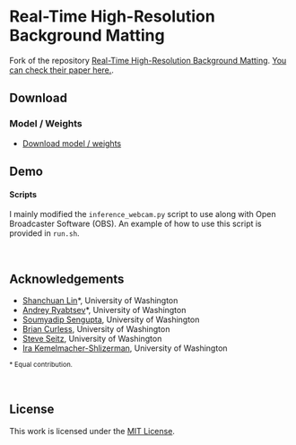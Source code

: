 # Real-Time High-Resolution Background Matting

Fork of the repository [Real-Time High-Resolution Background Matting](https://github.com/PeterL1n/BackgroundMattingV2). [You can check their paper here.](https://arxiv.org/abs/2012.07810).

## Download

### Model / Weights

* [Download model / weights](https://drive.google.com/drive/folders/1cbetlrKREitIgjnIikG1HdM4x72FtgBh?usp=sharing)

## Demo

#### Scripts

I mainly modified the `inference_webcam.py` script to use along with Open Broadcaster Software (OBS).
An example of how to use this script is provided in `run.sh`.

&nbsp;

## Acknowledgements
* [Shanchuan Lin](https://www.linkedin.com/in/shanchuanlin/)*, University of Washington
* [Andrey Ryabtsev](http://andreyryabtsev.com/)*, University of Washington
* [Soumyadip Sengupta](https://homes.cs.washington.edu/~soumya91/), University of Washington
* [Brian Curless](https://homes.cs.washington.edu/~curless/), University of Washington
* [Steve Seitz](https://homes.cs.washington.edu/~seitz/), University of Washington
* [Ira Kemelmacher-Shlizerman](https://sites.google.com/view/irakemelmacher/), University of Washington

<sup>* Equal contribution.</sup>

&nbsp;

## License ##
This work is licensed under the [MIT License](LICENSE). 
&nbsp;

